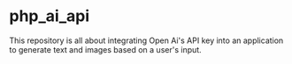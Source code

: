 # php_ai_api
 This repository is all about integrating Open Ai's API key into an application to generate text and images based on a user's input.
